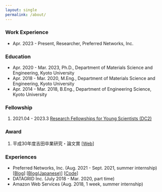 ```yaml
---
layout: single
permalink: /about/
---
```


### Work Experience
- Apr. 2023 - Present, Researcher, Preferred Networks, Inc.

### Education
- Apr. 2020 - Mar. 2023, Ph.D., Department of Materials Science and Engineering, Kyoto University
- Apr. 2018 - Mar. 2020, M.Eng., Department of Materials Science and Engineering, Kyoto University
- Apr. 2014 - Mar. 2018, B.Eng., Department of Engineering Science, Kyoto University

### Fellowship
1. 2021.04 - 2023.3 [Research Fellowships for Young Scientists (DC2)](https://www.jsps.go.jp/english/e-pd/)

### Award
1. 平成30年度吉田卒業研究・論文賞 [[Web](https://www.t.kyoto-u.ac.jp/ja/news/topics/sa/20180625)]

### Experiences
- Preferred Networks, Inc. (Aug. 2021 - Sept. 2021, summer internship) [[Blog](https://tech.preferred.jp/en/blog/neural-network-potential-with-charge-transfer/)] [[Blog(Japanese)](https://tech.preferred.jp/ja/blog/neural-network-potential-with-charge-transfer/)] [[Code](https://github.com/pfnet-research/charge_transfer_nnp)]
- DATAGRID Inc. (July 2018 - Mar. 2020, part time)
- Amazon Web Services (Aug. 2018, 1 week, summer internship)
